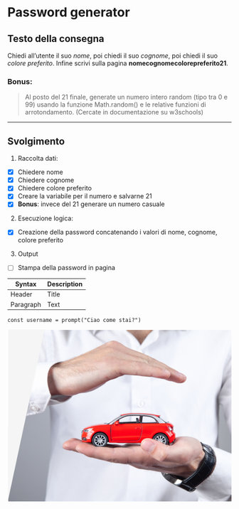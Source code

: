 # Password generator

## Testo della consegna

Chiedi all’utente il suo *nome*, poi chiedi il suo *cognome*, poi chiedi il suo *colore preferito*.
Infine scrivi sulla pagina **nomecognomecolorepreferito21**.

### Bonus:
> Al posto del 21 finale, generate un numero intero random (tipo tra 0 e 99) usando la funzione Math.random() e le relative funzioni di arrotondamento. (Cercate in documentazione su w3schools)

---

## Svolgimento
1. Raccolta dati:
  - [x] Chiedere nome
  - [x] Chiedere cognome
  - [x] Chiedere colore preferito
  - [x] Creare la variabile per il numero e salvarne 21
  - [x] **Bonus**: invece del 21 generare un numero casuale
2. Esecuzione logica:
  - [x] Creazione della password concatenando i valori di nome, cognome, colore preferito
3. Output 
  - [ ] Stampa della password in pagina 


| Syntax | Description |
| ----------- | ----------- |
| Header | Title |
| Paragraph | Text |


```
const username = prompt("Ciao come stai?")
```

![Auto tra le mani](my-img.png)
